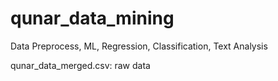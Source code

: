 # qunar_data_mining
Data Preprocess, ML, Regression, Classification, Text Analysis

qunar_data_merged.csv: raw data 
